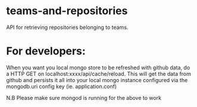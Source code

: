 # teams-and-repositories
API for retrieving repositories belonging to teams.

For developers:
===============
 
 When you want you local mongo store to be refreshed with github data, do a HTTP GET on localhost:xxxx/api/cache/reload.
  This will get the data from github and persists it all into your local mongo instance configured via the mongodb.uri config key (ie. application.conf) 

 N.B Please make sure mongod is running for the above to work
 

